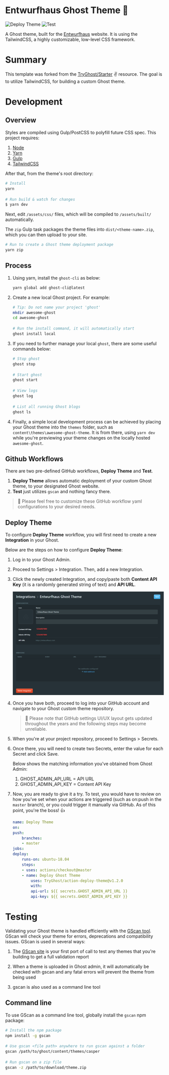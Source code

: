 # Entwurfhaus Ghost Theme 👻

![Deploy Theme](https://github.com/brifiction/entwurfhaus-ghost-theme/workflows/Deploy%20Theme/badge.svg) ![Test](https://github.com/brifiction/entwurfhaus-ghost-theme/workflows/Test/badge.svg)

A Ghost theme, built for the [Entwurfhaus](https://entwurfhaus.com) website. It is using the TailwindCSS, a highly customizable, low-level CSS framework.

# Summary

This template was forked from the [TryGhost/Starter](https://github.com/TryGhost/Starter) ✌️ resource. The goal is to utilize TailwindCSS, for building a custom Ghost theme.

# Development

## Overview

Styles are compiled using Gulp/PostCSS to polyfill future CSS spec. This project requires:

1. [Node](https://nodejs.org/)
1. [Yarn](https://yarnpkg.com/) 
1. [Gulp](https://gulpjs.com)
1. [TailwindCSS](https://tailwindcss.com)

After that, from the theme's root directory:

```bash
# Install
yarn

# Run build & watch for changes
$ yarn dev
```

Next, edit `/assets/css/` files, which will be compiled to `/assets/built/` automatically.

The `zip` Gulp task packages the theme files into `dist/<theme-name>.zip`, which you can then upload to your site.

```bash
# Run to create a Ghost theme deployment package
yarn zip
```

## Process

1. Using yarn, install the ``ghost-cli`` as below:
    ```bash
    yarn global add ghost-cli@latest
    ```
1. Create a new local Ghost project. For example:
    ```bash
    # Tip: Do not name your project 'ghost'
    mkdir awesome-ghost
    cd awesome-ghost

    # Run the install command, it will automatically start
    ghost install local
    ```
1. If you need to further manage your local ``ghost``, there are some useful commands below:

    ```bash
    # Stop ghost
    ghost stop

    # Start ghost
    ghost start

    # View logs
    ghost log

    # List all running Ghost blogs
    ghost ls
    ```
1. Finally, a simple local development process can be achieved by placing your Ghost theme into the ``themes`` folder, such as ``content\themes\awesome-ghost-theme``. It is from there, using ``yarn dev`` while you're previewing your theme changes on the locally hosted ``awesome-ghost``.    

## Github Workflows

There are two pre-defined GitHub workflows, **Deploy Theme** and **Test**. 

1. **Deploy Theme** allows automatic deployment of your custom Ghost theme, to your designated Ghost website.
1. **Test** just utilizes ``gscan`` and nothing fancy there.

> 🔨 Please feel free to customize these GitHub workflow yaml configurations to your desired needs.

## Deploy Theme

To configure **Deploy Theme** workflow, you will first need to create a new **Integration** in your Ghost.

Below are the steps on how to configure **Deploy Theme**:
1. Log in to your Ghost Admin.
1. Proceed to Settings > Integration. Then, add a new Integration.
1. Click the newly created Integration, and copy/paste both **Content API Key** (it is a randomly generated string of text) and **API URL**.

    ![image info](./.github/workflows/github-workflows.jpg)
1. Once you have both, proceed to log into your GitHub account and navigate to your Ghost custom theme repository.

    > 🤔 Please note that GitHub settings UI/UX layout gets updated throughout the years and the following steps may become unreliable.

1. When you're at your project repository, proceed to Settings > Secrets. 
1. Once there, you will need to create two Secrets, enter the value for each Secret and click Save. 
   
   Below shows the matching information you've obtained from Ghost Admin:
    1. GHOST_ADMIN_API_URL = API URL
    1. GHOST_ADMIN_API_KEY = Content API Key
1. Now, you are ready to give it a try. To test, you would have to review on how you've set when your actions are triggered (such as on:push in the ``master`` branch), or you could trigger it manually via GitHub. As of this point, you're the boss! 👍

    ```yaml
    name: Deploy Theme
    on:
    push:
        branches:
        - master
    jobs:
    deploy:
        runs-on: ubuntu-18.04
        steps:
        - uses: actions/checkout@master
        - name: Deploy Ghost Theme
            uses: TryGhost/action-deploy-theme@v1.2.0
            with:
            api-url: ${{ secrets.GHOST_ADMIN_API_URL }}
            api-key: ${{ secrets.GHOST_ADMIN_API_KEY }}
    ```

# Testing

Validating your Ghost theme is handled efficiently with the [GScan tool](https://gscan.ghost.org/). GScan will check your theme for errors, deprecations and compatibility issues. GScan is used in several ways:

1. The [GScan site](https://gscan.ghost.org/) is your first port of call to test any themes that you're building to get a full validation report

1. When a theme is uploaded in Ghost admin, it will automatically be checked with gscan and any fatal errors will prevent the theme from being used

1. gscan is also used as a command line tool

## Command line

To use GScan as a command line tool, globally install the ``gscan`` npm package:

```bash
# Install the npm package
npm install -g gscan

# Use gscan <file path> anywhere to run gscan against a folder
gscan /path/to/ghost/content/themes/casper

# Run gscan on a zip file
gscan -z /path/to/download/theme.zip
```